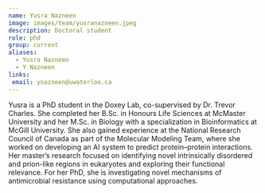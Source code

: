 ```yaml
---
name: Yusra Nazneen
image: images/team/yusranazneen.jpeg
description: Doctoral student
role: phd
group: current
aliases:
  - Yusra Nazneen
  - Y Nazneen
links:
 email: ynazneen@uwaterloo.ca
---
```


Yusra is a PhD student in the Doxey Lab, co-supervised by Dr. Trevor Charles. She completed her B.Sc. in Honours Life Sciences at McMaster University and her M.Sc. in Biology with a specialization in Bioinformatics at McGill University. She also gained experience at the National Research Council of Canada as part of the Molecular Modeling Team, where she worked on developing an AI system to predict protein–protein interactions. Her master’s research focused on identifying novel intrinsically disordered and prion-like regions in eukaryotes and exploring their functional relevance. For her PhD, she is investigating novel mechanisms of antimicrobial resistance using computational approaches.

